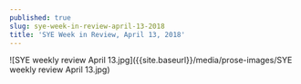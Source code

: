 ```yaml
---
published: true
slug: sye-week-in-review-april-13-2018
title: 'SYE Week in Review, April 13, 2018'
---
```

![SYE weekly review April 13.jpg]({{site.baseurl}}/media/prose-images/SYE weekly review April 13.jpg)

